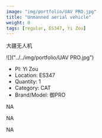 ```yaml
---
image: "img/portfolio/UAV PRO.jpg"
title: "Unmanned aerial vehicle"
weight: 0
tags: [regular, ES347, Yi Zou]
---
```


大疆无人机

<!--more-->

![]("../../img/portfolio/UAV PRO.jpg")

- PI: Yi Zou
- Location: ES347
- Quantity: 1
- Category: CAT
- Brand/Model: 御PRO

NA

NA

NA
